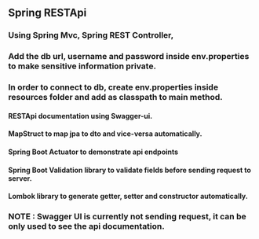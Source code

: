 ## Spring RESTApi 

### Using Spring Mvc, Spring REST Controller, 

### Add the db url, username and password inside env.properties to make sensitive information private.

### In order to connect to db, create env.properties inside resources folder and add as classpath to main method.

#### RESTApi documentation using Swagger-ui.
#### MapStruct to map jpa to dto and vice-versa automatically.
#### Spring Boot Actuator to demonstrate api endpoints
#### Spring Boot Validation library to validate fields before sending request to server.
#### Lombok library to generate getter, setter and constructor automatically.

### NOTE : Swagger UI is currently not sending request, it can be only used to see the api documentation.
